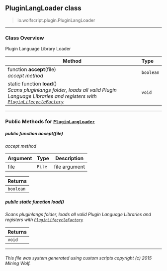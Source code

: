 ## PluginLangLoader __class__

>io.wolfscript.plugin.PluginLangLoader

---

### Class Overview

Plugin Language Library Loader

Method | Type   
--- | :--- 
 function __accept__(file) <br> _accept method_ | `boolean`
static function __load__() <br> _Scans pluginlangs folder, loads all valid Plugin Language Libraries and registers with [`PluginLifecycleFactory`](lifecycle\PluginLifecycleFactory.md)_ | `void`



---


### Public Methods for [`PluginLangLoader`](PluginLangLoader.md)

##### <a id='accept'></a>public  function __accept__(file)

_accept method_

Argument | Type | Description  
--- | --- | --- 
file | `File` | file argument

Returns | 
--- | 
`boolean` |


##### <a id='load'></a>public static function __load__()

_Scans pluginlangs folder, loads all valid Plugin Language Libraries and registers with [`PluginLifecycleFactory`](lifecycle\PluginLifecycleFactory.md)_

Returns | 
--- | 
`void` |


---


###### This file was system generated using custom scripts copyright (c) 2015 Mining Wolf.
	

